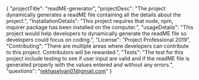 {
	"projectTitle": "readME-generator",
	"projectDesc": "The project dynamically generates a readME file containing all the details about the project.",
	"InstallationDetails": "This project requires that node, npm, inquirer package has been installed on the computer.",
	"usageDetails": "This project would help developers to dynamically generate the readME file so developers could focus on coding.",
	"License": "Project Professional 2019",
	"Contributing": "There are multiple areas where developers can contribute to this project. Contributors will be rewarded.",
	"Tests": "The test for this project include testing to see if user input are valid and if the readME file is generated properly with the values entered and without any errors.",
	"questions": "rekhaselvan01@gmail.com"
}